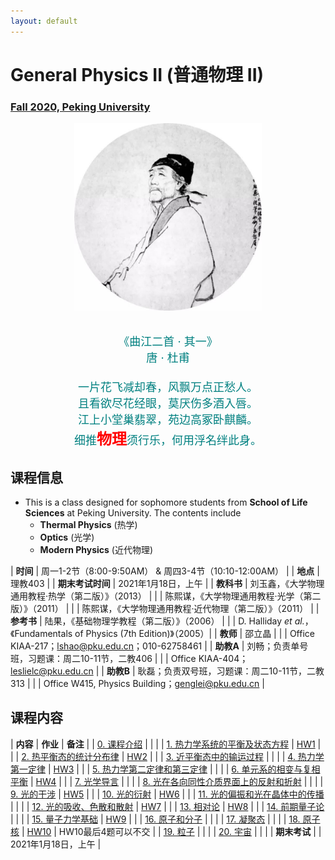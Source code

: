 ```yaml
---
layout: default
---
```


<style>
table {
  font-family: arial, sans-serif;
  border-collapse: collapse;
  width: 100%;
}

td, th {
  border: 1px solid #dddddd;
  text-align: left;
  padding: 8px;
}

tr:nth-child(odd) {
  background-color: #dddddd;
}
</style>

# <b>General Physics II (普通物理 II)</b>

### <u>Fall 2020, Peking University</u>

<div style="display: flex; justify-content: center;">
<img src="dufu.jpeg" width="300" height="300">
</div>

<p align="center">
<font color="teal" size="4">
<br> 《曲江二首 · 其一》<br>
唐 · 杜甫 <br>
<br>
一片花飞减却春，风飘万点正愁人。 <br>
且看欲尽花经眼，莫厌伤多酒入唇。 <br>
江上小堂巢翡翠，苑边高冢卧麒麟。 <br>
细推<font color="red" size="5"><b>物理</b></font>须行乐，何用浮名绊此身。 <br>
</font>
</p>

## 课程信息

- This is a class designed for sophomore students from <b>School of Life
  Sciences</b> at Peking University. The contents include
  - **Thermal Physics** (热学)
  - **Optics** (光学)
  - **Modern Physics** (近代物理)

| **时间** | 周一1-2节（8:00-9:50AM） & 周四3-4节（10:10-12:00AM） |
| **地点** | 理教403 |
| **期末考试时间** | 2021年1月18日，上午 |
| **教科书** | 刘玉鑫，《大学物理通用教程·热学（第二版）》（2013） |
| | 陈熙谋，《大学物理通用教程·光学（第二版）》（2011） |
| | 陈熙谋，《大学物理通用教程·近代物理（第二版）》（2011） |
| **参考书** | 陆果，《基础物理学教程（第二版）》（2006） |
| | D. Halliday *et al.*，《Fundamentals of Physics (7th Edition)》（2005）|
| **教师** | 邵立晶 | 
| | Office KIAA-217；lshao@pku.edu.cn；010-62758461 | 
| **助教A** | 刘畅；负责单号班，习题课：周二10-11节，二教406 |
| | Office KIAA-404；leslielc@pku.edu.cn |
| **助教B** | 耿磊；负责双号班，习题课：周二10-11节，二教313 |
| | Office  W415, Physics Building；genglei@pku.edu.cn |

<p></p>

## 课程内容

| **内容** | **作业** | **备注** |
| [0. 课程介绍](https://disk.pku.edu.cn/link/D851588D2B526461376A2EE23DAA50BA) | | |
| [1. 热力学系统的平衡及状态方程](https://disk.pku.edu.cn/link/D851588D2B526461376A2EE23DAA50BA) | [HW1](https://disk.pku.edu.cn/link/D851588D2B526461376A2EE23DAA50BA) | |
| [2. 热平衡态的统计分布律](https://disk.pku.edu.cn/link/D851588D2B526461376A2EE23DAA50BA) | [HW2](https://disk.pku.edu.cn/link/D851588D2B526461376A2EE23DAA50BA) | |
| [3. 近平衡态中的输运过程](https://disk.pku.edu.cn/link/D851588D2B526461376A2EE23DAA50BA) | | |
| [4. 热力学第一定律](https://disk.pku.edu.cn/link/D851588D2B526461376A2EE23DAA50BA) | [HW3](https://disk.pku.edu.cn/link/D851588D2B526461376A2EE23DAA50BA) | |
| [5. 热力学第二定律和第三定律](https://disk.pku.edu.cn/link/D851588D2B526461376A2EE23DAA50BA) | | |
| [6. 单元系的相变与复相平衡](https://disk.pku.edu.cn/link/D851588D2B526461376A2EE23DAA50BA) | [HW4](https://disk.pku.edu.cn/link/D851588D2B526461376A2EE23DAA50BA) | |
| [7. 光学导言](https://disk.pku.edu.cn/link/D851588D2B526461376A2EE23DAA50BA) | | |
| [8. 光在各向同性介质界面上的反射和折射](https://disk.pku.edu.cn/link/D851588D2B526461376A2EE23DAA50BA) | | |
| [9. 光的干涉](https://disk.pku.edu.cn/link/D851588D2B526461376A2EE23DAA50BA) | [HW5](https://disk.pku.edu.cn/link/D851588D2B526461376A2EE23DAA50BA) | |
| [10. 光的衍射](https://disk.pku.edu.cn/link/D851588D2B526461376A2EE23DAA50BA) | [HW6](https://disk.pku.edu.cn/link/D851588D2B526461376A2EE23DAA50BA) | |
| [11. 光的偏振和光在晶体中的传播](https://disk.pku.edu.cn/link/D851588D2B526461376A2EE23DAA50BA) | | |
| [12. 光的吸收、色散和散射](https://disk.pku.edu.cn/link/D851588D2B526461376A2EE23DAA50BA) | [HW7](https://disk.pku.edu.cn/link/D851588D2B526461376A2EE23DAA50BA) | |
| [13. 相对论](https://disk.pku.edu.cn/link/D851588D2B526461376A2EE23DAA50BA) | [HW8](https://disk.pku.edu.cn/link/D851588D2B526461376A2EE23DAA50BA) | |
| [14. 前期量子论](https://disk.pku.edu.cn/link/D851588D2B526461376A2EE23DAA50BA) | | |
| [15. 量子力学基础](https://disk.pku.edu.cn/link/D851588D2B526461376A2EE23DAA50BA) | [HW9](https://disk.pku.edu.cn/link/D851588D2B526461376A2EE23DAA50BA) | |
| [16. 原子和分子](https://disk.pku.edu.cn/link/D851588D2B526461376A2EE23DAA50BA) | | |
| [17. 凝聚态](https://disk.pku.edu.cn/link/D851588D2B526461376A2EE23DAA50BA) | | |
| [18. 原子核](https://disk.pku.edu.cn/link/D851588D2B526461376A2EE23DAA50BA) | [HW10](https://disk.pku.edu.cn/link/D851588D2B526461376A2EE23DAA50BA) | HW10最后4题可以不交 |
| [19. 粒子](https://disk.pku.edu.cn/link/D851588D2B526461376A2EE23DAA50BA) |  | |
| [20. 宇宙](https://disk.pku.edu.cn/link/D851588D2B526461376A2EE23DAA50BA) |  | |
| **期末考试** | | 2021年1月18日，上午 |




<script type="text/x-mathjax-config">
  MathJax.Hub.Config({
    tex2jax: {
      inlineMath: [ ['$','$'] ],
      processEscapes: true
    }
  });
</script>
<script type="text/javascript" src="https://cdn.mathjax.org/mathjax/latest/MathJax.js?config=TeX-AMS-MML_HTMLorMML">
</script>

